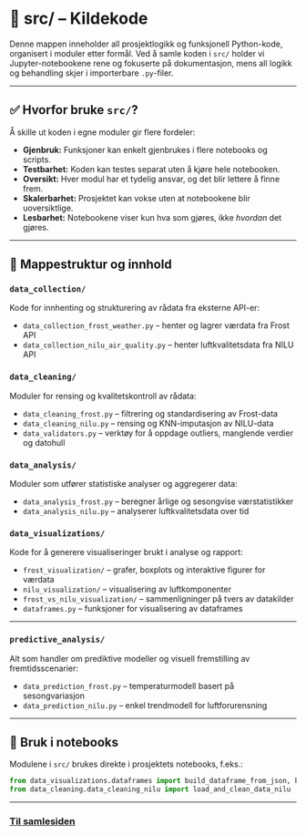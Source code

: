 # 🧠 src/ – Kildekode

Denne mappen inneholder all prosjektlogikk og funksjonell Python-kode, organisert i moduler etter formål. Ved å samle koden i `src/` holder vi Jupyter-notebookene rene og fokuserte på dokumentasjon, mens all logikk og behandling skjer i importerbare `.py`-filer.

---

## ✅ Hvorfor bruke `src/`?

Å skille ut koden i egne moduler gir flere fordeler:

-  **Gjenbruk:** Funksjoner kan enkelt gjenbrukes i flere notebooks og scripts.
-  **Testbarhet:** Koden kan testes separat uten å kjøre hele notebooken.
-  **Oversikt:** Hver modul har et tydelig ansvar, og det blir lettere å finne frem.
-  **Skalerbarhet:** Prosjektet kan vokse uten at notebookene blir uoversiktlige.
-  **Lesbarhet:** Notebookene viser kun hva som gjøres, ikke *hvordan* det gjøres.

---

## 📁 Mappestruktur og innhold

### `data_collection/`
Kode for innhenting og strukturering av rådata fra eksterne API-er:

- `data_collection_frost_weather.py` – henter og lagrer værdata fra Frost API
- `data_collection_nilu_air_quality.py` – henter luftkvalitetsdata fra NILU API


### `data_cleaning/`
Moduler for rensing og kvalitetskontroll av rådata:

- `data_cleaning_frost.py` – filtrering og standardisering av Frost-data
- `data_cleaning_nilu.py` – rensing og KNN-imputasjon av NILU-data
- `data_validators.py` – verktøy for å oppdage outliers, manglende verdier og datohull


### `data_analysis/`
Moduler som utfører statistiske analyser og aggregerer data:

- `data_analysis_frost.py` – beregner årlige og sesongvise værstatistikker
- `data_analysis_nilu.py` – analyserer luftkvalitetsdata over tid


### `data_visualizations/`
Kode for å generere visualiseringer brukt i analyse og rapport:

- `frost_visualization/` – grafer, boxplots og interaktive figurer for værdata
- `nilu_visualization/` – visualisering av luftkomponenter
- `frost_vs_nilu_visualization/` – sammenligninger på tvers av datakilder
- `dataframes.py` – funksjoner for visualisering av dataframes

---

### `predictive_analysis/`
Alt som handler om prediktive modeller og visuell fremstilling av fremtidsscenarier:

- `data_prediction_frost.py` – temperaturmodell basert på sesongvariasjon
- `data_prediction_nilu.py` – enkel trendmodell for luftforurensning

---

## 🧪 Bruk i notebooks

Modulene i `src/` brukes direkte i prosjektets notebooks, f.eks.:

```python
from data_visualizations.dataframes import build_dataframe_from_json, build_dataframe_from_db
from data_cleaning.data_cleaning_nilu import load_and_clean_data_nilu
```

---

### [**Til samlesiden**](../docs/samleside.md)
